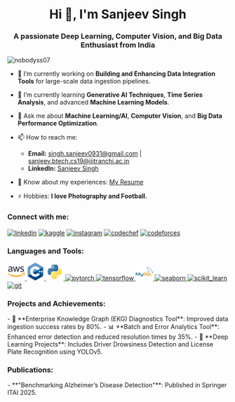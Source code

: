 <h1 align="center">Hi 👋, I'm Sanjeev Singh</h1>
<h3 align="center">A passionate Deep Learning, Computer Vision, and Big Data Enthusiast from India</h3>

<p align="left"> <img src="https://komarev.com/ghpvc/?username=nobodyss07&label=Profile%20views&color=0e75b6&style=flat" alt="nobodyss07" /> </p>

- 🔭 I’m currently working on **Building and Enhancing Data Integration Tools** for large-scale data ingestion pipelines.

- 🌱 I’m currently learning **Generative AI Techniques**, **Time Series Analysis**, and advanced **Machine Learning Models**.

- 💬 Ask me about **Machine Learning/AI**, **Computer Vision**, and **Big Data Performance Optimization**.

- 📫 How to reach me: 
  - **Email:** [singh.sanjeev0931@gmail.com](mailto:singh.sanjeev0931@gmail.com) | [sanjeev.btech.cs19@iiitranchi.ac.in](mailto:sanjeev.btech.cs19@iiitranchi.ac.in)
  - **LinkedIn:** [Sanjeev Singh](https://linkedin.com/in/sanjeevsingh225)

- 📄 Know about my experiences: [My Resume](https://drive.google.com/file/d/1ayAwz2sTUooo7CVpHhqKH5ACK6e8fLje/view?usp=sharing)

- ⚡ Hobbies: **I love Photography and Football.**

<h3 align="left">Connect with me:</h3>
<p align="left">
<a href="https://linkedin.com/in/sanjeevsingh225" target="blank"><img align="center" src="https://raw.githubusercontent.com/rahuldkjain/github-profile-readme-generator/master/src/images/icons/Social/linked-in-alt.svg" alt="linkedin" height="30" width="40" /></a>
<a href="https://kaggle.com/nobody07" target="blank"><img align="center" src="https://raw.githubusercontent.com/rahuldkjain/github-profile-readme-generator/master/src/images/icons/Social/kaggle.svg" alt="kaggle" height="30" width="40" /></a>
<a href="https://instagram.com/_w1nd._" target="blank"><img align="center" src="https://raw.githubusercontent.com/rahuldkjain/github-profile-readme-generator/master/src/images/icons/Social/instagram.svg" alt="instagram" height="30" width="40" /></a>
<a href="https://www.codechef.com/users/sanjeev_225" target="blank"><img align="center" src="https://cdn.jsdelivr.net/npm/simple-icons@3.1.0/icons/codechef.svg" alt="codechef" height="30" width="40" /></a>
<a href="https://codeforces.com/profile/nobody_07" target="blank"><img align="center" src="https://raw.githubusercontent.com/rahuldkjain/github-profile-readme-generator/master/src/images/icons/Social/codeforces.svg" alt="codeforces" height="30" width="40" /></a>
</p>

<h3 align="left">Languages and Tools:</h3>
<p align="left">
<a href="https://aws.amazon.com" target="_blank" rel="noreferrer"> <img src="https://raw.githubusercontent.com/devicons/devicon/master/icons/amazonwebservices/amazonwebservices-original-wordmark.svg" alt="aws" width="40" height="40"/> </a>
<a href="https://www.w3schools.com/cpp/" target="_blank" rel="noreferrer"> <img src="https://raw.githubusercontent.com/devicons/devicon/master/icons/cplusplus/cplusplus-original.svg" alt="cplusplus" width="40" height="40"/> </a>
<a href="https://www.python.org" target="_blank" rel="noreferrer"> <img src="https://raw.githubusercontent.com/devicons/devicon/master/icons/python/python-original.svg" alt="python" width="40" height="40"/> </a>
<a href="https://pytorch.org/" target="_blank" rel="noreferrer"> <img src="https://www.vectorlogo.zone/logos/pytorch/pytorch-icon.svg" alt="pytorch" width="40" height="40"/> </a>
<a href="https://www.tensorflow.org" target="_blank" rel="noreferrer"> <img src="https://www.vectorlogo.zone/logos/tensorflow/tensorflow-icon.svg" alt="tensorflow" width="40" height="40"/> </a>
<a href="https://www.mysql.com/" target="_blank" rel="noreferrer"> <img src="https://raw.githubusercontent.com/devicons/devicon/master/icons/mysql/mysql-original-wordmark.svg" alt="mysql" width="40" height="40"/> </a>
<a href="https://seaborn.pydata.org/" target="_blank" rel="noreferrer"> <img src="https://seaborn.pydata.org/_images/logo-mark-lightbg.svg" alt="seaborn" width="40" height="40"/> </a>
<a href="https://scikit-learn.org/" target="_blank" rel="noreferrer"> <img src="https://upload.wikimedia.org/wikipedia/commons/0/05/Scikit_learn_logo_small.svg" alt="scikit_learn" width="40" height="40"/> </a>
<a href="https://git-scm.com/" target="_blank" rel="noreferrer"> <img src="https://www.vectorlogo.zone/logos/git-scm/git-scm-icon.svg" alt="git" width="40" height="40"/> </a>
</p>

<h3 align="left">Projects and Achievements:</h3>
- 🚀 **Enterprise Knowledge Graph (EKG) Diagnostics Tool**: Improved data ingestion success rates by 80%.
- 📊 **Batch and Error Analytics Tool**: Enhanced error detection and reduced resolution times by 35%.
- 🧠 **Deep Learning Projects**: Includes Driver Drowsiness Detection and License Plate Recognition using YOLOv5.

<h3 align="left">Publications:</h3>
- **"Benchmarking Alzheimer’s Disease Detection"**: Published in Springer ITAI 2025.
